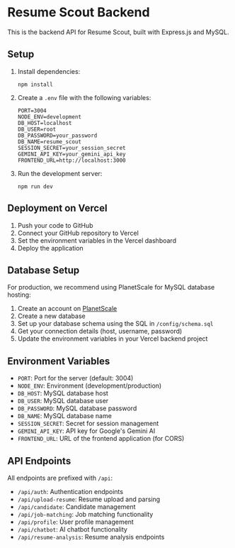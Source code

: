 # Resume Scout Backend

This is the backend API for Resume Scout, built with Express.js and MySQL.

## Setup

1. Install dependencies:
   ```
   npm install
   ```

2. Create a `.env` file with the following variables:
   ```
   PORT=3004
   NODE_ENV=development
   DB_HOST=localhost
   DB_USER=root
   DB_PASSWORD=your_password
   DB_NAME=resume_scout
   SESSION_SECRET=your_session_secret
   GEMINI_API_KEY=your_gemini_api_key
   FRONTEND_URL=http://localhost:3000
   ```

3. Run the development server:
   ```
   npm run dev
   ```

## Deployment on Vercel

1. Push your code to GitHub
2. Connect your GitHub repository to Vercel
3. Set the environment variables in the Vercel dashboard
4. Deploy the application

## Database Setup

For production, we recommend using PlanetScale for MySQL database hosting:

1. Create an account on [PlanetScale](https://planetscale.com/)
2. Create a new database
3. Set up your database schema using the SQL in `/config/schema.sql`
4. Get your connection details (host, username, password)
5. Update the environment variables in your Vercel backend project

## Environment Variables

- `PORT`: Port for the server (default: 3004)
- `NODE_ENV`: Environment (development/production)
- `DB_HOST`: MySQL database host
- `DB_USER`: MySQL database user
- `DB_PASSWORD`: MySQL database password
- `DB_NAME`: MySQL database name
- `SESSION_SECRET`: Secret for session management
- `GEMINI_API_KEY`: API key for Google's Gemini AI
- `FRONTEND_URL`: URL of the frontend application (for CORS)

## API Endpoints

All endpoints are prefixed with `/api`:

- `/api/auth`: Authentication endpoints
- `/api/upload-resume`: Resume upload and parsing
- `/api/candidate`: Candidate management
- `/api/job-matching`: Job matching functionality
- `/api/profile`: User profile management
- `/api/chatbot`: AI chatbot functionality
- `/api/resume-analysis`: Resume analysis endpoints
